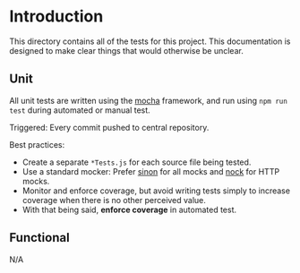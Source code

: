 # Introduction

This directory contains all of the tests for this project.  This documentation is designed to make clear things that would otherwise be unclear.

## Unit

All unit tests are written using the [mocha](https://mochajs.org) framework, and run using ```npm run test``` during automated or manual test.

Triggered: Every commit pushed to central repository.

Best practices:

- Create a separate ```*Tests.js``` for each source file being tested.
- Use a standard mocker:  Prefer [sinon](https://sinonjs.org) for all mocks and [nock](https://github.com/nock/nock) for HTTP mocks. 
- Monitor and enforce coverage, but avoid writing tests simply to increase coverage when there is no other perceived value.
- With that being said, **enforce coverage** in automated test.

## Functional

N/A